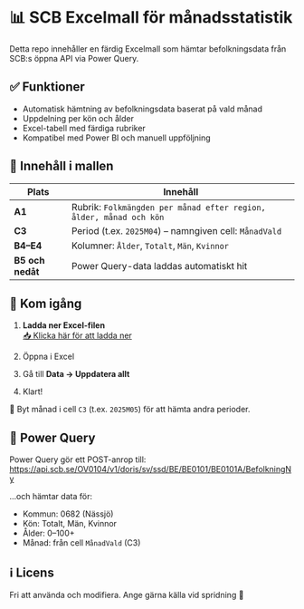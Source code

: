 # 📊 SCB Excelmall för månadsstatistik

Detta repo innehåller en färdig Excelmall som hämtar befolkningsdata från SCB:s öppna API via Power Query.

## ✅ Funktioner

- Automatisk hämtning av befolkningsdata baserat på vald månad
- Uppdelning per kön och ålder
- Excel-tabell med färdiga rubriker
- Kompatibel med Power BI och manuell uppföljning

## 🧩 Innehåll i mallen

| Plats | Innehåll |
|-------|---------|
| **A1** | Rubrik: `Folkmängden per månad efter region, ålder, månad och kön` |
| **C3** | Period (t.ex. `2025M04`) – namngiven cell: `MånadVald` |
| **B4–E4** | Kolumner: `Ålder`, `Totalt`, `Män`, `Kvinnor` |
| **B5 och nedåt** | Power Query-data laddas automatiskt hit |

## 🚀 Kom igång

1. **Ladda ner Excel-filen**  
   [📥 Klicka här för att ladda ner](https://github.com/UltimateCopilot/scb-population-excel/raw/main/Månadsstatistik_SCB_mall.xlsx)

2. Öppna i Excel
3. Gå till **Data → Uppdatera allt**
4. Klart!

📆 Byt månad i cell `C3` (t.ex. `2025M05`) för att hämta andra perioder.

## 🔧 Power Query

Power Query gör ett POST-anrop till:
https://api.scb.se/OV0104/v1/doris/sv/ssd/BE/BE0101/BE0101A/BefolkningNy


...och hämtar data för:
- Kommun: 0682 (Nässjö)
- Kön: Totalt, Män, Kvinnor
- Ålder: 0–100+
- Månad: från cell `MånadVald` (C3)

## ℹ️ Licens

Fri att använda och modifiera. Ange gärna källa vid spridning 🙌

